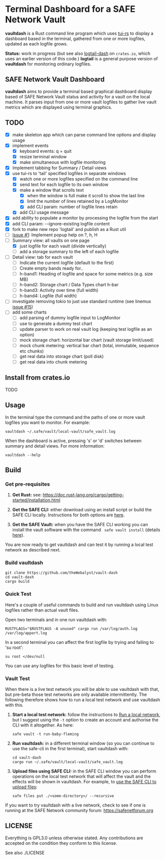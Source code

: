 # Terminal Dashboard for a SAFE Network Vault

**vaultdash** is a Rust command line program which uses [tui-rs](https://github.com/fdehau/tui-rs) to display a dashboard based in the terminal, gathered from one or more logfiles, updated as each logfile grows. 

**Status:** work in progress (but see also [logtail-dash](https://crates.io/crates/logtail) on `crates.io`, which uses an earlier version of this code.) **logtail** is a general purpose version of **vaultdash** for monitoring ordinary logfiles.

## SAFE Network Vault Dashboard
**vaultdash** aims to provide a terminal based graphical dashboard display based of SAFE Network Vault status and activity for a vault on the local machine. It parses input from one or more vault logfiles to gather live vault metrics which are displayed using terminal graphics.

## TODO
- [x] make skeleton app which can parse command line options and display usage
- [x] implement events
  - [x] keyboard events: q = quit
  - [x] resize terminal window
  - [x] make simultaneous with logfile monitoring
- [x] Implement tabbing for Summary / Detail views
- [x] use tui-rs to 'tail' specified logfiles in separate windows
  - [x] watch one or more logfiles specified on the command line
  - [x] send text for each logfile to its own window
  - [x] make a window that scrolls text
    - [x] when the window is full make it scroll to show the last line
    - [x] limit the number of lines retained by a LogMonitor
    - [x] add CLI param: number of logfile lines retain
  - [x] add CLI usage message
- [x] add ability to populate a monitor by processing the logfile from the start
- [x] add CLI param: --ignore-existing logfile content
- [x] fork to make new repo 'logtail' and publish as a Rust util
- [ ] [Issue #1](https://github.com/theWebalyst/vault-dash/issues/1): Implement popup help on ?, h, H
- [ ] Summary view: all vaults on one page
  - [x] just logfile for each vault (divide vertically)
  - [ ] add a storage summary to the left of each logfile
- [ ] Detail view: tab for each vault
  - [ ] Indicate the current logfile (default to the first)
  - [ ] Create empty bands ready for..
  - [ ] h-band1: Heading of logfile and space for some metrics (e.g. size MB)
  - [ ] h-band2: Storage chart / Data Types chart h-bar
  - [ ] h-band3: Activity over time (full width)
  - [ ] h-band4: Logfile (full width)
- [ ] investigate removing tokio to just use standard runtime (see linemux [issue #15](https://github.com/jmagnuson/linemux/issues/15))
- [ ] add some charts
  - [ ] add parsing of dummy logfile input to LogMonitor
  - [ ] use to generate a dummy test chart
  - [ ] update parser to work on real vault log (keeping test logfile as an option)
  - [ ] mock storage chart: horizontal bar chart (vault storage limit/used)
  - [ ] mock chunk metering: vertical bar chart (total, immutable, sequence etc chunks)
  - [ ] get real data into storage chart (poll disk)
  - [ ] get real data into chunk metering

## Install from crates.io

TODO

## Usage

In the terminal type the command and the paths of one or more vault logfiles you want to monitor. For example:

    vaultdash ~/.safe/vault/local-vault/safe_vault.log

When the dashboard is active, pressing 's' or 'd' switches between summary and detail views.
For more information:

    vaultdash --help

## Build
### Get pre-requisites
1. **Get Rust:** see: https://doc.rust-lang.org/cargo/getting-started/installation.html

2. **Get the SAFE CLI:** either download using an install script or build the SAFE CLI locally. Instructions for both options are [here](https://github.com/maidsafe/safe-api/tree/master/safe-cli#safe-cli).

3. **Get the SAFE Vault:** when you have the SAFE CLI working you can install the vault software with the command ` safe vault install` (details [here](https://github.com/maidsafe/safe-api/tree/master/safe-cli#vault-install)).

You are now ready to get vaultdash and can test it by running a local test network as described next.

### Build vaultdash
```
git clone https://github.com/theWebalyst/vault-dash
cd vault-dash
cargo build
```

### Quick Test
Here's a couple of useful commands to build and run vaultdash using Linux logfiles rather than actual vault files. 

Open two terminals and in one run vaultdash with:
```
RUSTFLAGS="$RUSTFLAGS -A unused" cargo run /var/log/auth.log /var/log/apport.log  
```

In a second terminal you can affect the first logfile by trying and failing to 'su root':
```
su root </dev/null
```

You can use any logfiles for this basic level of testing.

### Vault Test
When there is a live test network you will be able to use vaultdash with that, but pre-beta those test networks are only available intermittently. The following therefore shows how to run a local test network and use vaultdash with this.

1. **Start a local test network:** follow the instructions to [Run a local network](https://github.com/maidsafe/safe-api/tree/master/safe-cli#run-a-local-network), but I suggest using the `-t` option to create an account and authorise the CLI with it altogether. As here:
    ```
    safe vault -t run-baby-fleming
    ```
2. **Run vaultdash:** in a different terminal window (so you can continue to use the safe-cli in the first terminal), start vaultdash with:
    ```
    cd vault-dash
    cargo run ~/.safe/vault/local-vault/safe_vault.log
    ```
3. **Upload files using SAFE CLI:** in the SAFE CLI window you can perform operations on the local test network that will affect the vault and the effects will be shown in vaultdash. For example, to [use the SAFE CLI to upload files](https://github.com/maidsafe/safe-api/tree/master/safe-cli#files):
    ```
    safe files put ./<some-directory>/ --recursive
    ```

If you want to try vaultdash with a live network, check to see if one is running at the SAFE Network community forum: https://safenetforum.org

## LICENSE

Everything is GPL3.0 unless otherwise stated. Any contributions are accepted on the condition they conform to this license.

See also ./LICENSE